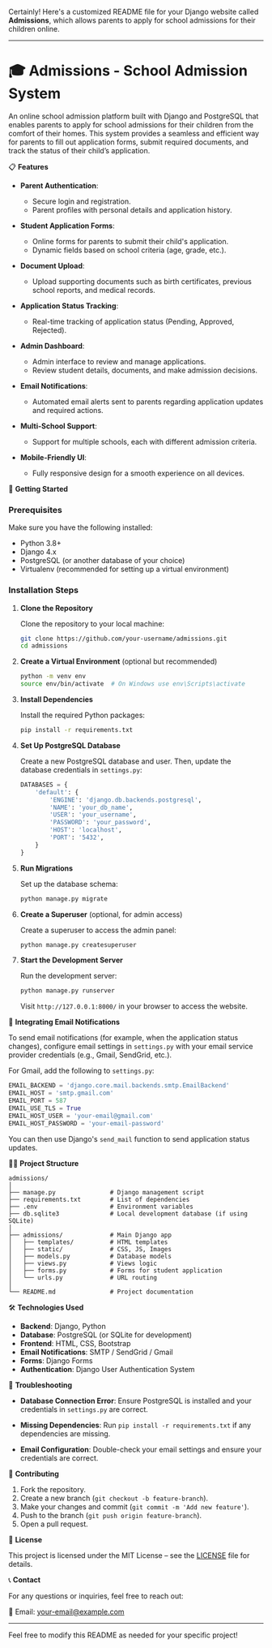 Certainly! Here's a customized README file for your Django website called **Admissions**, which allows parents to apply for school admissions for their children online.

---

# 🎓 Admissions - School Admission System

An online school admission platform built with Django and PostgreSQL that enables parents to apply for school admissions for their children from the comfort of their homes. This system provides a seamless and efficient way for parents to fill out application forms, submit required documents, and track the status of their child’s application.

📋 **Features**

- **Parent Authentication**:
  - Secure login and registration.
  - Parent profiles with personal details and application history.
  
- **Student Application Forms**:
  - Online forms for parents to submit their child's application.
  - Dynamic fields based on school criteria (age, grade, etc.).
  
- **Document Upload**:
  - Upload supporting documents such as birth certificates, previous school reports, and medical records.
  
- **Application Status Tracking**:
  - Real-time tracking of application status (Pending, Approved, Rejected).
  
- **Admin Dashboard**:
  - Admin interface to review and manage applications.
  - Review student details, documents, and make admission decisions.

- **Email Notifications**:
  - Automated email alerts sent to parents regarding application updates and required actions.

- **Multi-School Support**:
  - Support for multiple schools, each with different admission criteria.

- **Mobile-Friendly UI**:
  - Fully responsive design for a smooth experience on all devices.

🚀 **Getting Started**

### Prerequisites

Make sure you have the following installed:

- Python 3.8+
- Django 4.x
- PostgreSQL (or another database of your choice)
- Virtualenv (recommended for setting up a virtual environment)

### Installation Steps

1. **Clone the Repository**

   Clone the repository to your local machine:
   
   ```bash
   git clone https://github.com/your-username/admissions.git
   cd admissions
   ```

2. **Create a Virtual Environment** (optional but recommended)

   ```bash
   python -m venv env
   source env/bin/activate  # On Windows use env\Scripts\activate
   ```

3. **Install Dependencies**

   Install the required Python packages:
   
   ```bash
   pip install -r requirements.txt
   ```

4. **Set Up PostgreSQL Database**

   Create a new PostgreSQL database and user. Then, update the database credentials in `settings.py`:
   
   ```python
   DATABASES = {
       'default': {
           'ENGINE': 'django.db.backends.postgresql',
           'NAME': 'your_db_name',
           'USER': 'your_username',
           'PASSWORD': 'your_password',
           'HOST': 'localhost',
           'PORT': '5432',
       }
   }
   ```

5. **Run Migrations**

   Set up the database schema:
   
   ```bash
   python manage.py migrate
   ```

6. **Create a Superuser** (optional, for admin access)

   Create a superuser to access the admin panel:
   
   ```bash
   python manage.py createsuperuser
   ```

7. **Start the Development Server**

   Run the development server:
   
   ```bash
   python manage.py runserver
   ```

   Visit `http://127.0.0.1:8000/` in your browser to access the website.

🔗 **Integrating Email Notifications**

To send email notifications (for example, when the application status changes), configure email settings in `settings.py` with your email service provider credentials (e.g., Gmail, SendGrid, etc.).

For Gmail, add the following to `settings.py`:

```python
EMAIL_BACKEND = 'django.core.mail.backends.smtp.EmailBackend'
EMAIL_HOST = 'smtp.gmail.com'
EMAIL_PORT = 587
EMAIL_USE_TLS = True
EMAIL_HOST_USER = 'your-email@gmail.com'
EMAIL_HOST_PASSWORD = 'your-email-password'
```

You can then use Django's `send_mail` function to send application status updates.

🧑‍💻 **Project Structure**

```
admissions/
│
├── manage.py               # Django management script
├── requirements.txt        # List of dependencies
├── .env                    # Environment variables
├── db.sqlite3              # Local development database (if using SQLite)
│
├── admissions/             # Main Django app
│   ├── templates/          # HTML templates
│   ├── static/             # CSS, JS, Images
│   ├── models.py           # Database models
│   ├── views.py            # Views logic
│   ├── forms.py            # Forms for student application
│   └── urls.py             # URL routing
│
└── README.md               # Project documentation
```

🛠️ **Technologies Used**

- **Backend**: Django, Python
- **Database**: PostgreSQL (or SQLite for development)
- **Frontend**: HTML, CSS, Bootstrap
- **Email Notifications**: SMTP / SendGrid / Gmail
- **Forms**: Django Forms
- **Authentication**: Django User Authentication System

🐛 **Troubleshooting**

- **Database Connection Error**:
  Ensure PostgreSQL is installed and your credentials in `settings.py` are correct.
  
- **Missing Dependencies**:
  Run `pip install -r requirements.txt` if any dependencies are missing.
  
- **Email Configuration**:
  Double-check your email settings and ensure your credentials are correct.

🙌 **Contributing**

1. Fork the repository.
2. Create a new branch (`git checkout -b feature-branch`).
3. Make your changes and commit (`git commit -m 'Add new feature'`).
4. Push to the branch (`git push origin feature-branch`).
5. Open a pull request.

📜 **License**

This project is licensed under the MIT License – see the [LICENSE](LICENSE) file for details.

📞 **Contact**

For any questions or inquiries, feel free to reach out:

📧 Email: your-email@example.com

---

Feel free to modify this README as needed for your specific project!
